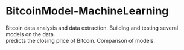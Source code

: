 # BitcoinModel-MachineLearning

Bitcoin data analysis and data extraction. 
Building and testing several models on the data.  
predicts the closing price of Bitcoin.
Comparison of models.
